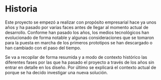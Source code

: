 # Historia

Este proyecto se empezó a realizar con propósito empresarial hace ya unos años y ha pasado por varias faces antes de llegar al momento actual de desarrollo. Conforme han pasado los años, los medios tecnológicos han evolucionado de forma notable y algunas consideraciones que se tomaron para la puesta en marcha de los primeros prototipos se han descargado o han cambiado con el paso del tiempo.

Se va a recopilar de forma resumida y a modo de contexto histórico las diferentes fases por las que ha pasado el proyecto a través de los años sin entrar en detalle en los diseño. Por último se explicará el contexto actual de porque se ha decido investigar una nueva solución.
